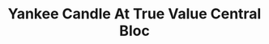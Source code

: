 ---
title: "Yankee Candle At True Value Central Bloc"
url: /cebu-city/yankee-candle-at-true-value-central-bloc/
shop: department store
---